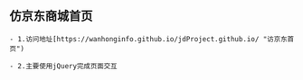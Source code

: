 ## 仿京东商城首页
	- 1.访问地址[https://wanhonginfo.github.io/jdProject.github.io/ "访京东首页")

	- 2.主要使用jQuery完成页面交互



